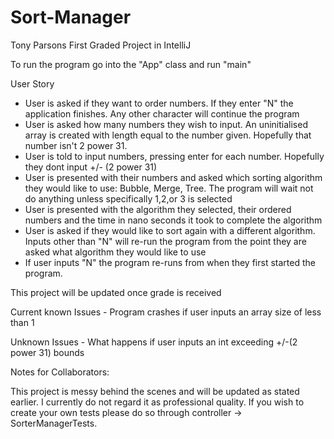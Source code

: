 # Sort-Manager
Tony Parsons First Graded Project in IntelliJ

To run the program go into the "App" class and run "main" 

User Story
- User is asked if they want to order numbers. If they enter "N" the application finishes. Any other character will continue the program
- User is asked how many numbers they wish to input. An uninitialised array is created with length equal to the number given. Hopefully that number isn't  2 power 31.
- User is told to input numbers, pressing enter for each number. Hopefully they dont input +/- (2 power 31)
- User is presented with their numbers and asked which sorting algorithm they would like to use: Bubble, Merge, Tree. The program will wait not do anything unless specifically 1,2,or 3 is selected
- User is presented with the algorithm they selected, their ordered numbers and the time in nano seconds it took to complete the algorithm
- User is asked if they would like to sort again with a different algorithm. Inputs other than "N" will re-run the program from the point they are asked what algorithm they would like to use
- If user inputs "N" the program re-runs from when they first started the program.

This project will be updated once grade is received

Current known Issues -
Program crashes if user inputs an array size of less than 1

Unknown Issues - 
What happens if user inputs an int exceeding +/-(2 power 31) bounds


Notes for Collaborators:

This project is messy behind the scenes and will be updated as stated earlier. I currently do not regard it as professional quality.
If you wish to create your own tests please do so through controller -> SorterManagerTests. 
